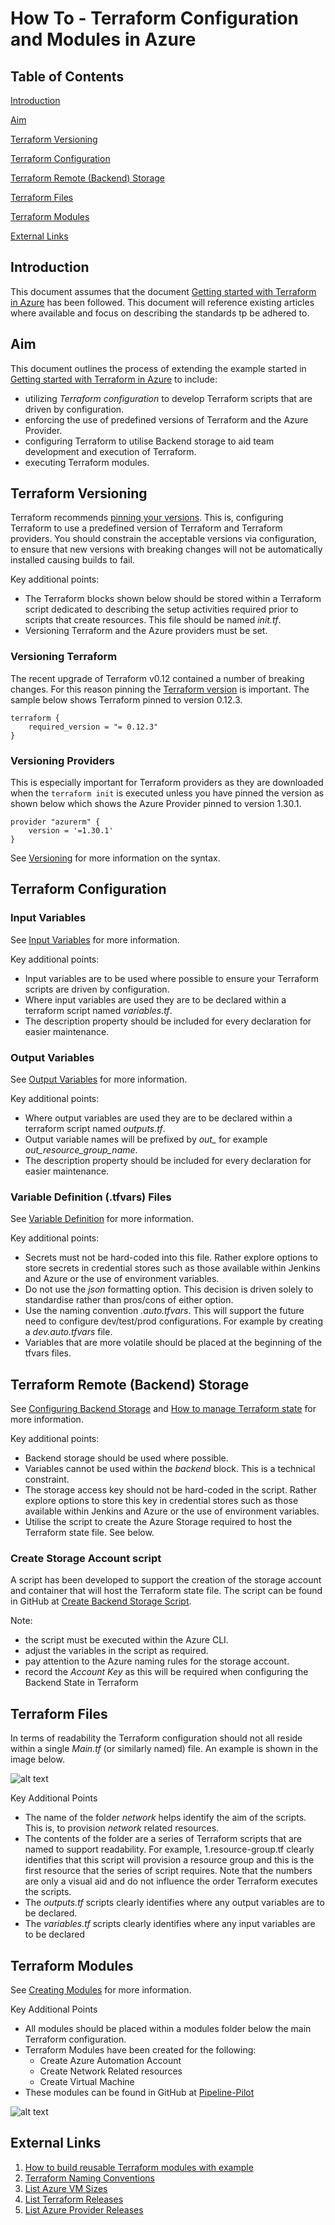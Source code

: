 # How To - Terraform Configuration and Modules in Azure

## Table of Contents  

[Introduction](#introduction)

[Aim](#aim)

[Terraform Versioning](#Terraform-Versioning)

[Terraform Configuration](#Terraform-Configuration)

[Terraform Remote (Backend) Storage](#Terraform-Remote-(Backend)-Storage)

[Terraform Files](#Terraform-Files)

[Terraform Modules](#Terraform-Modules)

[External Links](#external-links)

## Introduction

This document assumes that the document [Getting started with Terraform in Azure](https://github.dxc.com/wm/Pipeline-Pilot/blob/master/doc/Getting-started-with-Terraform-in-Azure.md) has been followed.
This document will reference existing articles where available and focus on describing the standards tp be adhered to.

## Aim

This document outlines the process of extending the example started in [Getting started with Terraform in Azure](https://github.dxc.com/wm/Pipeline-Pilot/blob/master/doc/Getting-started-with-Terraform-in-Azure.md) to include:  

- utilizing *Terraform configuration* to develop Terraform scripts that are driven by configuration.
- enforcing the use of predefined versions of Terraform and the Azure Provider.
- configuring Terraform to utilise Backend storage to aid team development and execution of Terraform.
- executing Terraform modules.

## Terraform Versioning

Terraform recommends [pinning your versions](https://www.terraform.io/docs/providers/azurerm/guides/2.0-upgrade-guide.html#pinning-your-provider-version). This is, configuring Terraform to use a predefined version of Terraform and Terraform providers.
You should constrain the acceptable versions via configuration, to ensure that new versions with breaking changes will not be automatically installed causing builds to fail.

Key additional points:

- The Terraform blocks shown below should be stored within a Terraform script dedicated to describing the setup activities required prior to scripts that create resources. This file should be named *init.tf*.
- Versioning Terraform and the Azure providers must be set.

### Versioning Terraform

The recent upgrade of Terraform v0.12 contained a number of breaking changes. For this reason pinning the [Terraform version](https://www.terraform.io/docs/configuration/terraform.html#specifying-a-required-terraform-version) is important. The sample below shows Terraform pinned to version 0.12.3.

    terraform {
        required_version = "= 0.12.3"
    }

### Versioning Providers

This is especially important for Terraform providers as they are downloaded when the `terraform init` is executed unless you have pinned the version as shown below which shows the Azure Provider pinned to version 1.30.1.

    provider "azurerm" { 
        version = '=1.30.1' 
    }

See [Versioning](https://www.terraform.io/docs/configuration/providers.html#version-provider-versions) for more information on the syntax.

## Terraform Configuration

### Input Variables

See [Input Variables](https://www.terraform.io/docs/configuration/variables.html) for more information.

Key additional points:

- Input variables are to be used where possible to ensure your Terraform scripts are driven by configuration.
- Where input variables are used they are to be declared within a terraform script named *variables.tf*.
- The description property should be included for every declaration for easier maintenance.

### Output Variables

See [Output Variables](https://www.terraform.io/docs/configuration/outputs.html) for more information.

Key additional points:

- Where output variables are used they are to be declared within a terraform script named *outputs.tf*.
- Output variable names will be prefixed by *out_* for example *out_resource_group_name*.
- The description property should be included for every declaration for easier maintenance.

### Variable Definition (.tfvars) Files

See [Variable Definition](https://www.terraform.io/docs/configuration/variables.html#variable-definitions-tfvars-files) for more information.

Key additional points:

- Secrets must not be hard-coded into this file. Rather explore options to store secrets in credential stores such as those available within Jenkins and Azure or the use of environment variables.
- Do not use the *json* formatting option. This decision is driven solely to standardise rather than pros/cons of either option.
- Use the naming convention *.auto.tfvars*. This will support the future need to configure dev/test/prod configurations. For example by creating a *dev.auto.tfvars* file.
- Variables that are more volatile should be placed at the beginning of the tfvars files.

## Terraform Remote (Backend) Storage

See [Configuring Backend Storage](https://www.terraform.io/docs/configuration/terraform.html#configuring-a-terraform-backend) and [How to manage Terraform state](https://blog.gruntwork.io/how-to-manage-terraform-state-28f5697e68fa) for more information.

Key additional points:

- Backend storage should be used where possible.
- Variables cannot be used within the *backend* block. This is a technical constraint.
- The storage access key should not be hard-coded in the script. Rather explore options to store this key in credential stores such as those available within Jenkins and Azure or the use of environment variables.
- Utilise the script to create the Azure Storage required to host the Terraform state file. See below.

### Create Storage Account script

A script has been developed to support the creation of the storage account and container that will host the Terraform state file. The script can be found in GitHub at [Create Backend Storage Script](https://github.dxc.com/wm/Pipeline-Pilot/blob/master/setup/create-storage.sh).

Note:

- the script must be executed within the Azure CLI.
- adjust the variables in the script as required.
- pay attention to the Azure naming rules for the storage account.
- record the *Account Key* as this will be required when configuring the Backend State in Terraform

## Terraform Files

In terms of readability the Terraform configuration should not all reside within a single *Main.tf* (or similarly named) file. An example is shown in the image below.

![alt text](images/Terraform-Files.png "Terraform Files")

Key Additional Points

- The name of the folder *network* helps identify the aim of the scripts. This is, to provision *network* related resources.
- The contents of the folder are a series of Terraform scripts that are named to support readability. For example, 1.resource-group.tf clearly identifies that this script will provision a resource group and this is the first resource that the series of script requires. Note that the numbers are only a visual aid and do not influence the order Terraform executes the scripts.
- The *outputs.tf* scripts clearly identifies where any output variables are to be declared.
- The *variables.tf* scripts clearly identifies where any input variables are to be declared

## Terraform Modules

See [Creating Modules](https://www.terraform.io/docs/modules/index.html) for more information.

Key Additional Points

- All modules should be placed within a modules folder below the main Terraform configuration.
- Terraform Modules have been created for the following:
  - Create Azure Automation Account
  - Create Network Related resources
  - Create Virtual Machine
- These modules can be found in GitHub at [Pipeline-Pilot](https://github.dxc.com/wm/Pipeline-Pilot/tree/master/code/modules)

![alt text](images/Terraform-Module-Call.png "Terraform Module")

## External Links

1. [How to build reusable Terraform modules with example](https://www.youtube.com/watch?v=dMzY3GiJPiY)
2. [Terraform Naming Conventions](https://www.terraform-best-practices.com/naming#usage-of-count)
3. [List Azure VM Sizes](http://www.rebeladmin.com/2017/07/setting-azure-virtual-machines-terraform/)
4. [List Terraform Releases](https://releases.hashicorp.com/terraform)
5. [List Azure Provider Releases](https://github.com/terraform-providers/terraform-provider-azurerm/releases)
